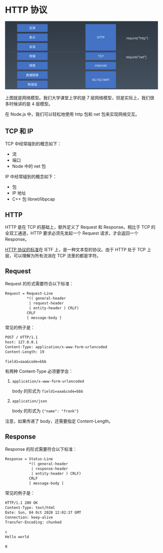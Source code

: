 # HTTP 协议

![net-p](../assets/img/net-p.png)

上图就是网络模型。我们大学课堂上学的是 7 层网络模型，但是实际上，我们很多时候讲的是 4 层模型。

在 Node.js 中，我们可以轻松地使用 http 包和 net 包来实现网络交互。

## TCP 和 IP

TCP 中经常碰到的概念如下：

- 流
- 端口
- Node 中的 net 包

IP 中经常碰到的概念如下：

- 包
- IP 地址
- C++ 包 libnet/libpcap

## HTTP

HTTP 是在 TCP 的基础上，额外定义了 Request 和 Response。相比于 TCP 的全双工通道，HTTP 要求必须先发起一个 Request 请求，才会返回一个 Response。

[HTTP 协议的标准](https://tools.ietf.org/html/rfc2616)在 IETF 上，是一种文本型的协议。由于 HTTP 处于 TCP 上层，可以理解为所有流淌在 TCP 流里的都是字符。

## Request

Request 的形式需要符合以下标准：

```text
Request = Request-Line
          *(( general-header
           | request-header
           | entity-header ) CRLF)
          CRLF
          [ message-body ]
```

常见的例子是：

```text
POST / HTTP/1.1
host: 127.0.0.1
Content-Type: application/x-www-form-urlencoded
Content-Length: 19

field1=aaa&code=bbb
```

有两种 Content-Type 必须要学会：

1. `application/x-www-form-urlencoded`

   body 的形式为 `field1=aaa&code=bbb`

2. `application/json`

   body 的形式为 `{"name": "frank"}`

注意，如果传递了 body，还需要指定 Content-Length。

## Response

Response 的形式需要符合以下标准：

```text
Response = Status-Line
           *(( general-header
            | response-header
            | entity-header ) CRLF)
           CRLF
           [ message-body ]

```

常见的例子是：

```text
HTTP/1.1 200 OK
Content-Type: text/html
Date: Sun, 04 Oct 2020 12:02:37 GMT
Connection: keep-alive
Transfer-Encoding: chunked

c
Hello world

0

```
